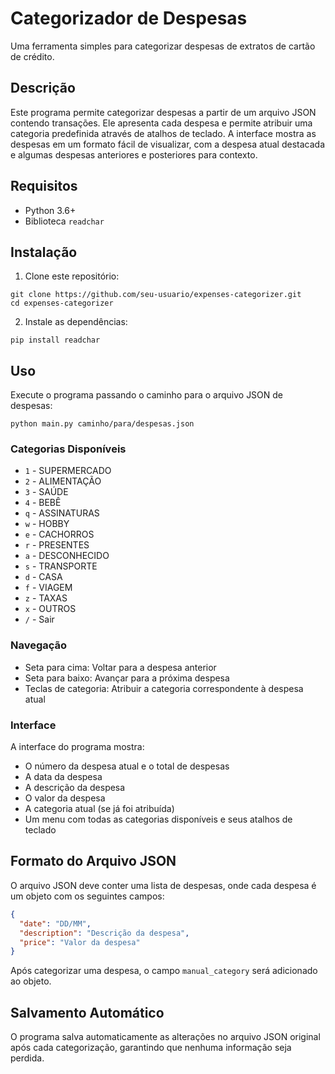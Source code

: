 # Categorizador de Despesas

Uma ferramenta simples para categorizar despesas de extratos de cartão de crédito.

## Descrição

Este programa permite categorizar despesas a partir de um arquivo JSON contendo transações. Ele apresenta cada despesa e permite atribuir uma categoria predefinida através de atalhos de teclado. A interface mostra as despesas em um formato fácil de visualizar, com a despesa atual destacada e algumas despesas anteriores e posteriores para contexto.

## Requisitos

- Python 3.6+
- Biblioteca `readchar`

## Instalação

1. Clone este repositório:
```
git clone https://github.com/seu-usuario/expenses-categorizer.git
cd expenses-categorizer
```

2. Instale as dependências:
```
pip install readchar
```

## Uso

Execute o programa passando o caminho para o arquivo JSON de despesas:

```
python main.py caminho/para/despesas.json
```

### Categorias Disponíveis

- `1` - SUPERMERCADO
- `2` - ALIMENTAÇÃO
- `3` - SAÚDE
- `4` - BEBÊ
- `q` - ASSINATURAS
- `w` - HOBBY
- `e` - CACHORROS
- `r` - PRESENTES
- `a` - DESCONHECIDO
- `s` - TRANSPORTE
- `d` - CASA
- `f` - VIAGEM
- `z` - TAXAS
- `x` - OUTROS
- `/` - Sair

### Navegação

- Seta para cima: Voltar para a despesa anterior
- Seta para baixo: Avançar para a próxima despesa
- Teclas de categoria: Atribuir a categoria correspondente à despesa atual

### Interface

A interface do programa mostra:
- O número da despesa atual e o total de despesas
- A data da despesa
- A descrição da despesa
- O valor da despesa
- A categoria atual (se já foi atribuída)
- Um menu com todas as categorias disponíveis e seus atalhos de teclado

## Formato do Arquivo JSON

O arquivo JSON deve conter uma lista de despesas, onde cada despesa é um objeto com os seguintes campos:

```json
{
  "date": "DD/MM",
  "description": "Descrição da despesa",
  "price": "Valor da despesa"
}
```

Após categorizar uma despesa, o campo `manual_category` será adicionado ao objeto.

## Salvamento Automático

O programa salva automaticamente as alterações no arquivo JSON original após cada categorização, garantindo que nenhuma informação seja perdida.